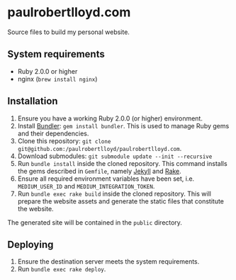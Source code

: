 # paulrobertlloyd.com

Source files to build my personal website.

## System requirements

* Ruby 2.0.0 or higher
* nginx (`brew install nginx`)

## Installation

1. Ensure you have a working Ruby 2.0.0 (or higher) environment.
2. Install [Bundler][1]: `gem install bundler`. This is used to manage Ruby gems and their dependencies.
3. Clone this repository: `git clone git@github.com:/paulrobertlloyd/paulrobertlloyd.com`.
4. Download submodules: `git submodule update --init --recursive`
5. Run `bundle install` inside the cloned repository. This command installs the gems described in `Gemfile`, namely [Jekyll][2] and [Rake][3].
6. Ensure all required environment variables have been set, i.e. `MEDIUM_USER_ID` and `MEDIUM_INTEGRATION_TOKEN`.
7. Run `bundle exec rake build` inside the cloned repository. This will prepare the website assets and generate the static files that constitute the website.

The generated site will be contained in the `public` directory.

## Deploying

1. Ensure the destination server meets the system requirements.
2. Run `bundle exec rake deploy`.

[1]: http://bundler.io
[2]: https://jekyllrb.com
[3]: http://rake.rubyforge.org
